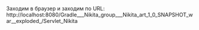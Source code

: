 ﻿Заходим в браузер и заходим по URL:
http://localhost:8080/Gradle___Nikita_group___Nikita_art_1_0_SNAPSHOT_war__exploded_/Servlet_Nikita
